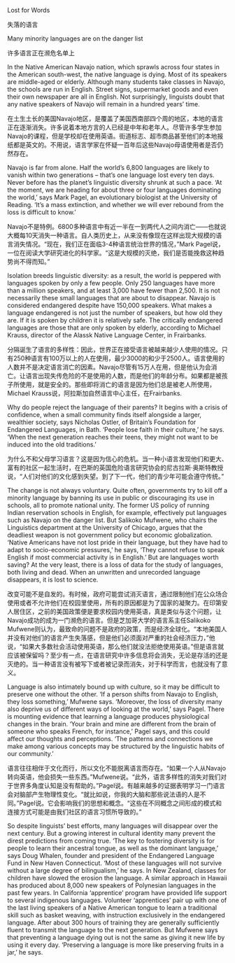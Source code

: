 Lost for Words

失落的语言

Many minority languages are on the danger list

许多语言正在濒危名单上

In the Native American Navajo nation, which sprawls across four states in the American south-west, the native language is dying. Most of its speakers are middle-aged or elderly. Although many students take classes in Navajo, the schools are run in English. Street signs, supermarket goods and even their own newspaper are all in English. Not surprisingly, linguists doubt that any native speakers of Navajo will remain in a hundred years’ time.

在土生土长的美国Navajo地区，是覆盖了美国西南部四个周的地区，本地的语言正在逐渐消失。许多说着本地方言的人已经是中年和老年人。尽管许多学生参加Navajo的课程，但是学校却在使用英语。街道标志、超市商品甚至他们的本地报纸都是英文的。不用说，语言学家在怀疑一百年后这些Navajo母语使用者是否仍然存在。

Navajo is far from alone. Half the world’s 6,800 languages are likely to vanish within two generations – that’s one language lost every ten days. Never before has the planet’s linguistic diversity shrunk at such a pace. ‘At the moment, we are heading for about three or four languages dominating the world,’ says Mark Pagel, an evolutionary biologist at the University of Reading. ‘It’s a mass extinction, and whether we will ever rebound from the loss is difficult to know.’

Navajo不是特例。6800多种语言中有近一半在一到两代人之间内消亡——也就说大概每10天消失一种语言。自人类历史上，从来没有像现在这样出现大规模的语言消失情况。“现在，我们正在面临3-4种语言统治世界的情况，”Mark Pagel说，一位在阅读大学研究进化的科学家。“这是大规模的灭绝，我们是否能挽救这种趋势尚不得而知。”


Isolation breeds linguistic diversity: as a result, the world is peppered with languages spoken by only a few people. Only 250 languages have more than a million speakers, and at least 3,000 have fewer than 2,500. It is not necessarily these small languages that are about to disappear. Navajo is considered endangered despite have 150,000 speakers. What makes a language endangered is not just the number of speakers, but how old they are. If it is spoken by children it is relatively safe. The critically endangered languages are those that are only spoken by elderly, according to Michael Krauss, director of the Alassk Native Language Center, in Frairbanks.


分隔诞生了语言的多样性：因此，世界正在接受语言被越来越少人使用的情况。只有250种语言有100万以上的人在使用，最少3000的和少于2500人。语言使用的人数并不是决定语言消亡的因素。Navajo尽管有15万人在用，但是他认为会消亡。让语言出现失传危险的不是使用的人数，而是他们的年龄分布。如果都是被孩子所使用，就是安全的。那些即将消亡的语言是因为他们总是被老人所使用，Michael Krauss说，阿拉斯加自然语言中心主任，在Frairbanks.

Why do people reject the language of their parents? It begins with a crisis of confidence, when a small community finds itself alongside a larger, wealthier society, says Nicholas Ostler, of Britain’s Foundation for Endangered Languages, in Bath. ‘People lose faith in their culture,’ he says. ‘When the next generation reaches their teens, they might not want to be induced into the old traditions.’ 

为什么不和父母学习语言？这是因为信心的危机。当一种小语言发现他们和更大、富有的社区一起生活时，在巴斯的英国危险语言研究协会的尼古拉斯·奥斯特教授说，“人们对他们的文化感到失望。到了下一代，他们的青少年可能会遵守传统。”

The change is not always voluntary. Quite often, governments try to kill off a minority language by banning its use in public or discouraging its use in schools, all to promote national unity. The former US policy of running Indian reservation schools in English, for example, effectively put languages such as Navajo on the danger list. But Salikoko Mufwene, who chairs the Linguistics department at the University of Chicago, argues that the deadliest weapon is not government policy but economic globalization. ‘Native Americans have not lost pride in their language, but they have had to adapt to socio-economic pressures,’ he says, ‘They cannot refuse to speak English if most commercial activity is in English.’ But are languages worth saving? At the very least, there is a loss of data for the study of languages, both living and dead. When an unwritten and unrecorded language disappears, it is lost to science.

改变可能不是自发的。有时候，政府可能尝试消灭语言，通过限制他们在公众场合使用或者不允许他们在校园里使用，所有的原因都是为了国家的凝聚力。在印第安人居住区，之前的美国政策便是要求校园内使用英语，真是类似与这个问题，让Navajo成功的成为一门濒危的语言。但是芝加哥大学的语言系主任Salikoko Mufwene则认为，最致命的问题不是政府的政策，而是经济全球化。“本地美国人并没有对他们的语言产生失落感，但是他们必须面对严重的社会经济压力，”他说，“如果大多数社会活动使用英语，那么他们就没法拒绝使用英语。”但是语言就应该被保留吗？至少有一点，在语言研究中许多信息将会消失，无论是存活的还是灭绝的。当一种语言没有被写下或者被记录而消失，对于科学而言，也就没有了意义。

Language is also intimately bound up with culture, so it may be difficult to preserve one without the other. ‘If a person shifts from Navajo to English, they loss something,’ Mufwene says. ‘Moreover, the loss of diversity many also deprive us of different ways of looking at the world,’ says Pagel. There is mounting evidence that learning a language produces physiological changes in the brain. ‘Your brain and mine are different from the brain of someone who speaks French, for instance,’ Pagel says, and this could affect our thoughts and perceptions. ‘The patterns and connections we make among various concepts may be structured by the linguistic habits of our community.’

语言往往相伴于文化而行，所以文化不能脱离语言而存在。“如果一个人从Navajo转向英语，他会损失一些东西。”Mufwene说。“此外，语言多样性的消失对我们对于世界多角度认知是没有帮助的。”Pagel说。有越来越多的证据表明学习一门语言会对脑部产生物理性变化。“就比如说，你我的大脑和那些说法语的人是不同。”Pagel说。它会影响我们的思想和概念。“这些在不同概念之间形成的模式和连接方式可能是由我们社区的语言习惯所导致的。”

So despite linguists’ best efforts, many languages will disappear over the next century. But a growing interest in cultural identity many prevent the direst predictions from coming true. ‘The key to fostering diversity is for people to learn their ancestral tongue, as well as the dominant language,’ says Doug Whalen, founder and president of the Endangered Language Fund in New Haven Connecticut. ‘Most of these languages will not survive without a large degree of bilingualism,’ he says. In New Zealand, classes for children have slowed the erosion the language. A similar approach in Hawaii has produced about 8,000 new speakers of Polynesian languages in the past few years. In California ‘apprentice’ program have provided life support to several indigenous languages. Volunteer ‘apprentices’ pair up with one of the last living speakers of a Native American tongue to learn a traditional skill such as basket weaving, with instruction exclusively in the endangered language. After about 300 hours of training they are generally sufficiently fluent to transmit the language to the next generation. But Mufwene says that preventing a language dying out is not the same as giving it new life by using it every day. ‘Preserving a language is more like preserving fruits in a jar,’ he says.
